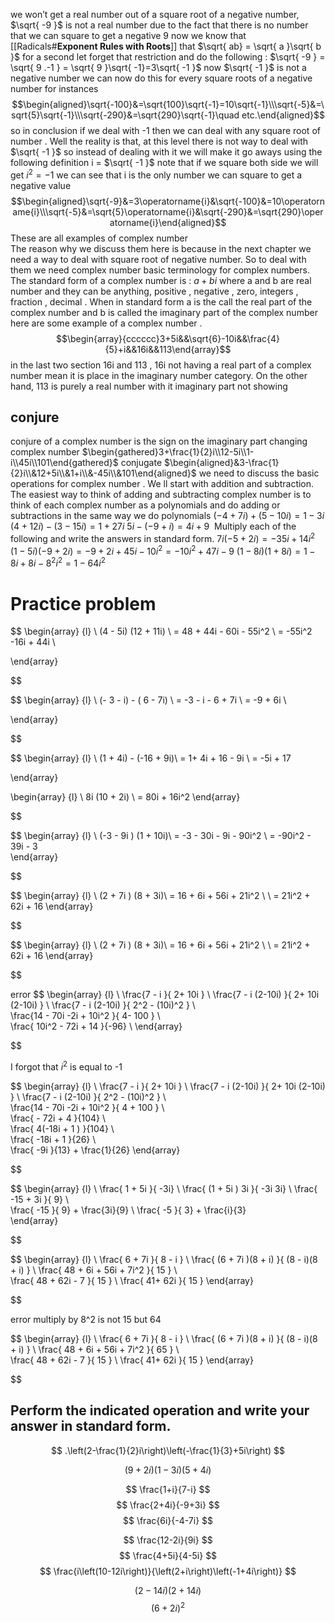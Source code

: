 

we won’t get a real number out of a square root of a negative number, $\sqrt{ -9 }$ is  not a real number due to the fact that  there is no number that we can square to get a negative 9 
now we know that [[Radicals#**Exponent Rules with Roots**]] that $\sqrt{ ab} =  \sqrt{ a }\sqrt{ b }$  for a second let forget that restriction and do the following  : 
$\sqrt{ -9 } = \sqrt{ 9 .-1 } = \sqrt{ 9 }\sqrt{  -1}=3\sqrt{ -1 }$ 
now $\sqrt{ -1 }$ is not a negative number 
we can now do this for every square roots of a negative number for instances 
$$\begin{aligned}\sqrt{-100}&=\sqrt{100}\sqrt{-1}=10\sqrt{-1}\\\sqrt{-5}&=\sqrt{5}\sqrt{-1}\\\sqrt{-290}&=\sqrt{290}\sqrt{-1}\quad etc.\end{aligned}$$ so in conclusion if we deal with -1 then we can deal with any square root of number . Well the reality is that,  at this level there is not way to deal with $\sqrt{ -1 }$ so instead of dealing with it we will make it go aways using the following definition 
i = $\sqrt{ -1 }$ 
note that if we square both side we will get 
$i^2 =  -1$ 
we can see that i is the only number we can square to get a negative value  
$$\begin{aligned}\sqrt{-9}&=3\operatorname{i}&\sqrt{-100}&=10\operatorname{i}\\\sqrt{-5}&=\sqrt{5}\operatorname{i}&\sqrt{-290}&=\sqrt{290}\operatorname{i}\end{aligned}$$
These are all examples of complex number  
The reason  why we discuss them here is because in the next chapter we need a way to deal with 
square root of negative number. So to deal with them we need complex number 
basic terminology for complex numbers. The standard form of a complex number is  : 
$a + bi$ 
where a and b are real number and they can be anything, positive , negative , zero, integers , fraction , decimal . When in standard form a is  the call the real part of the complex number and b is called the imaginary part of the complex number  
here are some example of a complex number .  
$$\begin{array}{cccccc}3+5i&&\sqrt{6}-10i&&\frac{4}{5}+i&&16i&&113\end{array}$$
in the last two section 16i and  113 , 16i not having a real part of a complex number mean it is place in the imaginary number category. On the other hand, 113 is purely a real number with it imaginary part not showing 

## conjure 
conjure of a complex number is the sign  on the imaginary part changing   
complex number 
$\begin{gathered}3+\frac{1}{2}i\\12-5i\\1-i\\45i\\101\end{gathered}$
conjugate 
$\begin{aligned}&3-\frac{1}{2}i\\&12+5i\\&1+i\\&-45i\\&101\end{aligned}$
we need to discuss the basic operations for complex number . We ll start with addition and subtraction. The easiest way to think of adding and subtracting complex number is to think of each complex number as a polynomials and do adding or subtractions in the same way we do polynomials 
$(-4 + 7i) + (5-10i) =1-3i$  
$(4+12i)-(3-15i) = 1+27i$
$5i - (-9+i) = 4i+9$
 Multiply each of the following and write the answers in standard form.
$7i(-5+2i)=-35i+14i^2$ 
$(1-5i)(-9+2i)=-9+2i+45i-10i^2=-10i^2+47i-9$ 
$(1-8i)(1+8i)=1-8i+8i-8^2i^2=1-64i^2$ 




# Practice problem  


$$
\begin{array} {l} \\
(4 -  5i) (12 + 11i)    \\
= 48  +  44i   - 60i  - 55i^2   \\
= -55i^2  -16i   +  44i   \\

 
\end{array}

$$




$$
\begin{array} {l} \\
(- 3  -  i)  -  ( 6 - 7i) \\
=  -3  - i    -  6  +  7i   \\
=  -9   + 6i   \\
 
\end{array}

$$



$$
\begin{array} {l} \\
(1 + 4i)  - (-16 + 9i)\\ 
=  1+  4i  + 16  -  9i   \\
= -5i  + 17  
 
\end{array}

$$  
$$
\begin{array} {l} \\
8i (10 + 2i)  \\
= 80i  +  16i^2 
\end{array}

$$


  
$$
\begin{array} {l} \\
(-3  -  9i )   (1 + 10i)\\ 
= -3 - 30i  - 9i - 90i^2   \\
= -90i^2  - 39i  - 3  
\end{array}

$$


  
$$
\begin{array} {l} \\
(2  +  7i )   (8 +  3i)\\ 
=  16 +  6i  +  56i   +  21i^2 \\  \\
= 21i^2  +  62i  + 16 
\end{array}

$$ 

$$
\begin{array} {l} \\
(2  +  7i )   (8 +  3i)\\ 
=  16 +  6i  +  56i   +  21i^2 \\  \\
= 21i^2  +  62i  + 16 
\end{array}

$$ 

error 
$$
\begin{array} {l} \\
\frac{7  - i   }{ 2+ 10i } \\ 
\frac{7  - i (2-10i)   }{ 2+ 10i (2-10i) } \\ 
\frac{7  - i (2-10i)   }{ 2^2  - (10i)^2 } \\   
\frac{14  - 70i -2i  + 10i^2    }{ 4-  100 } \\   
\frac{ 10i^2   - 72i  +   14     }{-96} \\ 
\end{array}

$$

I forgot that $i^2$  is  equal to -1  



$$
\begin{array} {l} \\
\frac{7  - i   }{ 2+ 10i } \\ 
\frac{7  - i (2-10i)   }{ 2+ 10i (2-10i) } \\ 
\frac{7  - i (2-10i)   }{ 2^2  - (10i)^2 } \\   
\frac{14  - 70i -2i  + 10i^2    }{ 4  +  100 } \\   
\frac{    - 72i  + 4  }{104} \\   
\frac{    4(-18i  +  1  )  }{104} \\  
\frac{   -18i  +  1   }{26} \\   
\frac{   -9i    }{13}      +  \frac{1}{26} 
\end{array}

$$ 



$$
\begin{array} {l} \\
\frac{ 1 + 5i  }{ -3i} \\ 
\frac{ (1 + 5i  ) 3i  }{ -3i  3i} \\ 
\frac{ -15  +  3i }{ 9} \\   
\frac{ -15    }{ 9}   +   \frac{3i}{9}   \\
 \frac{ -5    }{ 3}   +   \frac{i}{3}  
\end{array}

$$



$$
\begin{array} {l} \\
\frac{ 6 +  7i  }{ 8 -  i  } \\ 
\frac{ (6 +  7i )(8 +  i) }{ (8 -  i)(8 +  i)  } \\ 
\frac{ 48 + 6i + 56i + 7i^2 }{ 15 } \\   
\frac{ 48 + 62i - 7 }{ 15 }   \\
\frac{ 41+ 62i }{ 15 } 
\end{array}

$$ 

error multiply by  8^2  is not 15 but 64

$$
\begin{array} {l} \\
\frac{ 6 +  7i  }{ 8 -  i  } \\ 
\frac{ (6 +  7i )(8 +  i) }{ (8 -  i)(8 +  i)  } \\ 
\frac{ 48 + 6i + 56i + 7i^2 }{ 65 } \\   
\frac{ 48 + 62i - 7 }{ 15 }   \\
\frac{ 41+ 62i }{ 15 } 
\end{array}

$$



## Perform the indicated operation and write your answer in standard form.

$$
 .\left(2-\frac{1}{2}i\right)\left(-\frac{1}{3}+5i\right)
$$



$$
\left(9+2i\right)\left(1-3i\right)\left(5+4i\right)
$$

$$
 \frac{1+i}{7-i}
$$
$$
\frac{2+4i}{-9+3i}
$$
$$
\frac{6i}{-4-7i}
$$

$$
\frac{12-2i}{9i}
$$
$$
\frac{4+5i}{4-5i}
$$
$$
\frac{i\left(10-12i\right)}{\left(2+i\right)\left(-1+4i\right)}
$$

$$
 (2-14i)\left(2+14i\right)
$$
$$
\left(6+2i\right)^2
$$